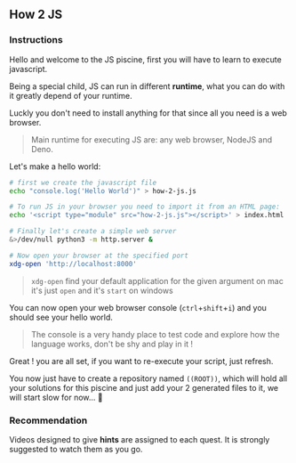 ## How 2 JS

### Instructions

Hello and welcome to the JS piscine, first you will have to learn
to execute javascript.

Being a special child, JS can run in different **runtime**, what you can
do with it greatly depend of your runtime.

Luckly you don't need to install anything for that since all you
need is a web browser.

> Main runtime for executing JS are: any web browser, NodeJS and Deno.

Let's make a hello world:

```bash
# first we create the javascript file
echo "console.log('Hello World')" > how-2-js.js

# To run JS in your browser you need to import it from an HTML page:
echo '<script type="module" src="how-2-js.js"></script>' > index.html

# Finally let's create a simple web server
&>/dev/null python3 -m http.server &

# Now open your browser at the specified port
xdg-open 'http://localhost:8000'
```

> `xdg-open` find your default application for the given argument
> on mac it's just `open` and it's `start` on windows

You can now open your web browser console (`ctrl`+`shift`+`i`)
and you should see your hello world.

> The console is a very handy place to test code and explore how the language
> works, don't be shy and play in it !

Great ! you are all set, if you want to re-execute your script, just refresh.

You now just have to create a repository named `((ROOT))`,
which will hold all your solutions for this piscine
and just add your 2 generated files to it, we will start slow for now... 🐢

### Recommendation

Videos designed to give **hints** are assigned to each quest. It is strongly suggested to watch them as you go.
